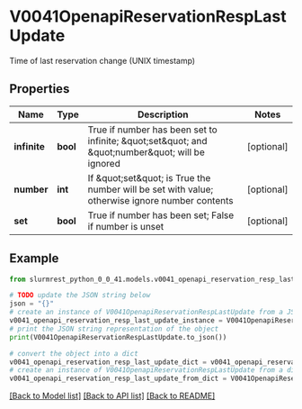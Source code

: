 # V0041OpenapiReservationRespLastUpdate

Time of last reservation change (UNIX timestamp)

## Properties

Name | Type | Description | Notes
------------ | ------------- | ------------- | -------------
**infinite** | **bool** | True if number has been set to infinite; \&quot;set\&quot; and \&quot;number\&quot; will be ignored | [optional] 
**number** | **int** | If \&quot;set\&quot; is True the number will be set with value; otherwise ignore number contents | [optional] 
**set** | **bool** | True if number has been set; False if number is unset | [optional] 

## Example

```python
from slurmrest_python_0_0_41.models.v0041_openapi_reservation_resp_last_update import V0041OpenapiReservationRespLastUpdate

# TODO update the JSON string below
json = "{}"
# create an instance of V0041OpenapiReservationRespLastUpdate from a JSON string
v0041_openapi_reservation_resp_last_update_instance = V0041OpenapiReservationRespLastUpdate.from_json(json)
# print the JSON string representation of the object
print(V0041OpenapiReservationRespLastUpdate.to_json())

# convert the object into a dict
v0041_openapi_reservation_resp_last_update_dict = v0041_openapi_reservation_resp_last_update_instance.to_dict()
# create an instance of V0041OpenapiReservationRespLastUpdate from a dict
v0041_openapi_reservation_resp_last_update_from_dict = V0041OpenapiReservationRespLastUpdate.from_dict(v0041_openapi_reservation_resp_last_update_dict)
```
[[Back to Model list]](../README.md#documentation-for-models) [[Back to API list]](../README.md#documentation-for-api-endpoints) [[Back to README]](../README.md)


